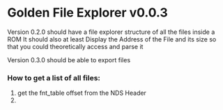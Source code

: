 # Golden File Explorer v0.0.3

Version 0.2.0 should have a file explorer structure of all the files inside a ROM
It should also at least Display the Address of the File and its size so that you could theoretically access and parse it

Version 0.3.0 should be able to export files


### How to get a list of all files:

1. get the fnt_table offset from the NDS Header
2.  